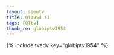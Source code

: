```yaml
--- 
layout: sieutv
title: QT1954 s1
tags: [QTtv]
thumb_re: globiptv1954
---
```

{% include tvadv key="globiptv1954" %} 
